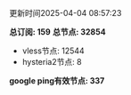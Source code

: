 更新时间2025-04-04 08:57:23

**总订阅: 159**
**总节点: 32854**
- vless节点: 12544
- hysteria2节点: 8

**google ping有效节点: 337**

